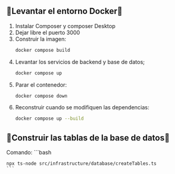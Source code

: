 ## 🐋Levantar el entorno Docker🐋
1. Instalar Composer y composer Desktop
2. Dejar libre el puerto 3000
3. Construir la imagen:
    ```bash
    docker compose build
    ```
4. Levantar los servicios de backend y base de datos;
    ```bash
    docker compose up
    ```
5. Parar el contenedor:
    ```bash
    docker compose down
    ```
6. Reconstruir cuando se modifiquen las dependencias:
    ```bash
    docker compose up --build
    ```

## 👷Construir las tablas de la base de datos👷
Comando:
    ```bash
    
    npx ts-node src/infrastructure/database/createTables.ts
    ```
